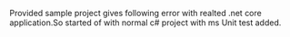 Provided sample project gives following error with realted .net core application.So started of with normal  c# project with ms Unit test added.
